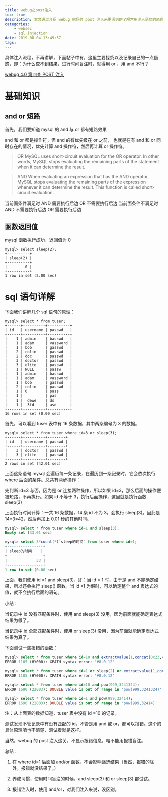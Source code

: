 ```yaml
---
title: webug之post注入
toc: true
description: 本文通过介绍 webug 靶场的 post 注入来更深刻的了解常用注入语句的原理。
categories:
    - websec
    - sql injection
date: 2019-08-04 13:49:57
tags:
---
```


具体注入流程，不再讲解，下面帖子中有，这里主要探究以及记录自己的一点疑惑，即：为什么查不到结果，进行时间盲注时，就得用 or ，用 and 不行？

[webug 4.0 第四关 POST 注入](https://www.twblogs.net/a/5cba215abd9eee0eff45eeac/zh-cn)

# 基础知识

## and or 短路

首先，我们要知道 mysql 的 and 与 or 都有短路效果

and 和 or 都是操作符，但 and 的有优先级在 or 之前，
也就是在有 and 和 or 同时存在的情况，优先计算 and 操作符，然后再计算 or 操作符。

> OR
> MySQL uses short-circuit evaluation for the OR operator. In other words,
> MySQL stops evaluating the remaining parts of the statement when it can determine the result.

> AND
> When evaluating an expression that has the AND operator,
> MySQL stops evaluating the remaining parts of the expression whenever it can determine the result. This function is called short-circuit evaluation.

当前面条件满足时
AND 需要执行后边
OR 不需要执行后边
当前面条件不满足时
AND 不需要执行后边
OR 需要执行后边

## 函数返回值

mysql 函数执行成功，返回值为 0

```
mysql> select sleep(2);
+----------+
| sleep(2) |
+----------+
|        0 |
+----------+
1 row in set (2.00 sec)
```

# sql 语句详解

下面我们讲解几个 sql 语句的原理：

```
mysql> select * from tuser;
+------+----------+----------+
| id   | username | passwd   |
+------+----------+----------+
|    1 | admin    | basswd   |
|    1 | adam     | vassword |
|    1 | bob      | gasswd   |
|    2 | colin    | passwd   |
|    2 | doc      | passwd   |
|    3 | doctor   | passwd   |
|    3 | elite    | passwd   |
|    1 | NULL     | passw    |
|    1 | admin    | basswd   |
|    1 | adam     | vassword |
|    1 | bob      | gasswd   |
|    2 | colin    | passwd   |
|    1 | 0        | pass     |
|    1 |          | pas      |
|    1 |  dewe    | ds       |
|    1 |  3fd     | asd      |
+------+----------+----------+
16 rows in set (0.00 sec)
```

首先，可以看到 tuser 表中有 16 条数据，其中两条编号为 3 的数据。

```
mysql> select * from tuser where id=3 or sleep(3);
+------+----------+--------+
| id   | username | passwd |
+------+----------+--------+
|    3 | doctor   | passwd |
|    3 | elite    | passwd |
+------+----------+--------+
2 rows in set (42.01 sec)
```

上面这条语句 mysql 会遍历每一条记录，在遍历到一条记录时，它会依次执行 where 后面的条件。总共有两步操作：

先判断 id=3 与否，因为是 or 连接两种操作，所以如果 id=3，那么后面的操作便被短路，不再执行。如果 id 不等于 3，执行后面操作，这里就是执行函数 sleep(3)

上面执行时间计算：一共 16 条数据，14 条 id 不为 3，会执行 sleep(3)。因此是 14\*3=42，然后再加上 0.01 秒的其他时间。

```sql
mysql> select * from tuser where id=1 and sleep(3);
Empty set (33.01 sec)

mysql> select 3*count(*)`sleep的时间` from tuser where id=1;
+----------------+
| sleep的时间    |
+----------------+
|             33 |
+----------------+
1 row in set (0.00 sec)
```

上面，我们使用 id =1 and sleep(3)，即：当 id = 1 时，由于是 and 不能确定结果，所以还会执行 sleep() 函数。当 id =1 为假时，可以确定整个 and 表达式的值，就不会执行后面的语句。

小结：

当记录中 id 没有匹配条件时，使用 and sleep(3) 没用，因为前面就能确定表达式结果为假了。

当记录中 id 全部匹配条件时，使用 or sleep(3) 没用，因为前面就能确定表达式结果为真了。

下面测试一些报错的函数：

```sql
mysql> select * from tuser where id=10 and extractvalue(1,concat(0x23,version()));
ERROR 1105 (HY000): XPATH syntax error: '#8.0.12'

mysql> select * from tuser where id=1 or sleep(2) or extractvalue(1,concat(0x23,version()));
ERROR 1105 (HY000): XPATH syntax error: '#8.0.12'

mysql> select * from tuser where id=10 and pow(999,3241324);
ERROR 1690 (22003): DOUBLE value is out of range in 'pow(999,3241324)'

mysql> select * from tuser where id=1 and pow(999,32414);
ERROR 1690 (22003): DOUBLE value is out of range in 'pow(999,32414)'
```

注：从上面表的数据知道，tuser 表中没有 id =10 的记录。

测试发现不管记录中有没有匹配的 id，不管是用 and 或 or，都可以报错。这个的具体原理咱也不清楚，测试着就是这样。

当然，webug 的 post 注入这关，不显示报错信息，咱不能用报错盲注。

总结：

1. 在 where id=1 后面加 and/or 函数，不会影响筛选结果（当然，报错的除外，报错就没结果了。）

2. 养成习惯，使用时间盲注的时候，and sleep(3) 和 or sleep(3) 都试试。
3. 报错注入时，使用 and/or，对我们注入来说，没区别。
